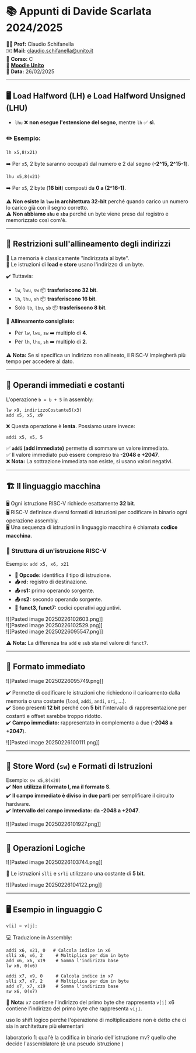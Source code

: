 # 📚 Appunti di Davide Scarlata 2024/2025

**👨‍🏫 Prof:** Claudio Schifanella  
✉️ **Mail:** [claudio.schifanella@unito.it](mailto:claudio.schifanella@unito.it)  
📌 **Corso:** C  
🔗 **[Moodle Unito](https://informatica.i-learn.unito.it/course/view.php?id=3106)**  
📅 **Data:** 26/02/2025  

---

## 🖥️ Load Halfword (LH) e Load Halfword Unsigned (LHU)

- `lhu` ❌ **non esegue l'estensione del segno**, mentre `lh` ✅ **sì**.

### ✏️ Esempio:
```assembly
lh x5,8(x21)
```
➡️ Per `x5`, 2 byte saranno occupati dal numero e 2 dal segno (**-2^15, 2^15-1**).

```assembly
lhu x5,8(x21)
```
➡️ Per `x5`, 2 byte (**16 bit**) composti da **0 a (2^16-1)**.

⚠️ **Non esiste la `lwu` in architettura 32-bit** perché quando carico un numero lo carico già con il segno corretto.  
⚠️ **Non abbiamo `shu` e `sbu`** perché un byte viene preso dal registro e memorizzato così com'è.

---

## 📏 Restrizioni sull'allineamento degli indirizzi

📝 La memoria è classicamente "indirizzata al byte".  
📝 Le istruzioni di **load** e **store** usano l'indirizzo di un byte.

✔️ Tuttavia:
- `lw`, `lwu`, `sw` 📦 **trasferiscono 32 bit**.
- `lh`, `lhu`, `sh` 📦 **trasferiscono 16 bit**.
- Solo `lb`, `lbu`, `sb` 📦 **trasferiscono 8 bit**.

🔹 **Allineamento consigliato:**
- Per `lw`, `lwu`, `sw` ➡️ multiplo di **4**.
- Per `lh`, `lhu`, `sh` ➡️ multiplo di **2**.

⚠️ **Nota:** Se si specifica un indirizzo non allineato, il RISC-V impiegherà più tempo per accedere al dato.

---

## 🎯 Operandi immediati e costanti

L'operazione `b = b + 5` in assembly:
```assembly
lw x9, indirizzoCostante5(x3)
add x5, x5, x9
```
❌ Questa operazione è **lenta**. Possiamo usare invece:
```assembly
addi x5, x5, 5
```
✅ **`addi` (add immediate)** permette di sommare un valore immediato.  
✅ Il valore immediato può essere compreso tra **-2048 e +2047**.  
❌ **Nota:** La sottrazione immediata non esiste, si usano valori negativi.

---

## 🏗️ Il linguaggio macchina

🖥️ Ogni istruzione RISC-V richiede esattamente **32 bit**.  
🖥️ RISC-V definisce diversi formati di istruzioni per codificare in binario ogni operazione assembly.  
🖥️ Una sequenza di istruzioni in linguaggio macchina è chiamata **codice macchina**.

### 🔹 Struttura di un'istruzione RISC-V

Esempio: `add x5, x6, x21`

- **🎯 Opcode:** identifica il tipo di istruzione.
- **📥 rd:** registro di destinazione.
- **📤 rs1:** primo operando sorgente.
- **📤 rs2:** secondo operando sorgente.
- **🔢 funct3, funct7:** codici operativi aggiuntivi.

![[Pasted image 20250226102603.png]]  
![[Pasted image 20250226102529.png]]  
![[Pasted image 20250226095547.png]]  

⚠️ **Nota:** La differenza tra `add` e `sub` sta nel valore di `funct7`.

---

## 📜 Formato immediato

![[Pasted image 20250226095749.png]]  

✔️ Permette di codificare le istruzioni che richiedono il caricamento dalla memoria o una costante (`load`, `addi`, `andi`, `ori`, …).  
✔️ Sono presenti **12 bit** perché con **5 bit** l'intervallo di rappresentazione per costanti e offset sarebbe troppo ridotto.  
✔️ **Campo immediato:** rappresentato in complemento a due (**-2048 a +2047**).  

![[Pasted image 20250226100111.png]]  

---

## 💾 Store Word (`sw`) e Formati di Istruzioni

Esempio: `sw x5,8(x20)`  
✔️ **Non utilizza il formato I, ma il formato S**.  
✔️ **Il campo immediato è diviso in due parti** per semplificare il circuito hardware.  
✔️ **Intervallo del campo immediato:** **da -2048 a +2047**.  

![[Pasted image 20250226101927.png]]  

---

## 🔧 Operazioni Logiche

![[Pasted image 20250226103744.png]]  

📝 Le istruzioni `slli` e `srli` utilizzano una costante di **5 bit**.  

![[Pasted image 20250226104122.png]]  

---

## 🖥️ Esempio in linguaggio C

```c
v[i] = v[j];
```

💻 Traduzione in Assembly:
```assembly
addi x6, x21, 0   # Calcola indice in x6
slli x6, x6, 2     # Moltiplica per dim in byte
add x6, x6, x19    # Somma l'indirizzo base
lw x6, 0(x6)

addi x7, x9, 0     # Calcola indice in x7
slli x7, x7, 2     # Moltiplica per dim in byte
add x7, x7, x19    # Somma l'indirizzo base
sw x6, 0(x7)
```

📝 **Nota:** `x7` contiene l'indirizzo del primo byte che rappresenta `v[i]` x6 contiene l'indirizzo del primo byte che rappresenta `v[j]`. 

uso lo shift logico perchè l'operazione di moltiplicazione non è detto che ci sia in architetture più elementari 

laboratorio 1:
qual'è la codifica in binario dell'istruzione mv?
quello che decide l'assemblatore (è una pseudo istruzione )